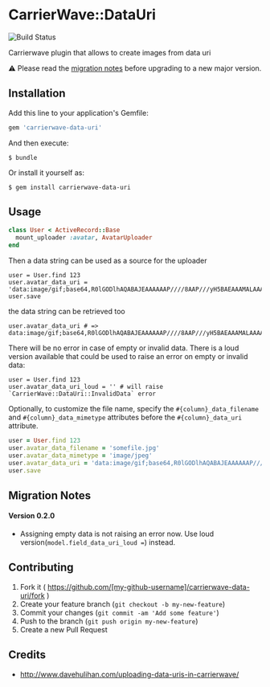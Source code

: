 # CarrierWave::DataUri

![Build Status](https://github.com/timfjord/carrierwave-data-uri/actions/workflows/test.yml/badge.svg)

Carrierwave plugin that allows to create images from data uri

:warning: Please read the [migration notes](#migration-notes) before upgrading to a new major version.

## Installation

Add this line to your application's Gemfile:

```ruby
gem 'carrierwave-data-uri'
```

And then execute:

    $ bundle

Or install it yourself as:

    $ gem install carrierwave-data-uri

## Usage

```ruby
class User < ActiveRecord::Base
  mount_uploader :avatar, AvatarUploader
end
```

Then a data string can be used as a source for the uploader

```
user = User.find 123
user.avatar_data_uri = 'data:image/gif;base64,R0lGODlhAQABAJEAAAAAAP////8AAP///yH5BAEAAAMALAAAAAABAAEAAAICVAEAOw=='
user.save
```

the data string can be retrieved too

```
user.avatar_data_uri # => data:image/gif;base64,R0lGODlhAQABAJEAAAAAAP////8AAP///yH5BAEAAAMALAAAAAABAAEAAAICVAEAOw==
```

There will be no error in case of empty or invalid data.
There is a loud version available that could be used to raise an error on empty or invalid data:

```
user = User.find 123
user.avatar_data_uri_loud = '' # will raise `CarrierWave::DataUri::InvalidData` error
```

Optionally, to customize the file name, specify the `#{column}_data_filename` and `#{column}_data_mimetype` attributes before the `#{column}_data_uri` attribute.

```ruby
user = User.find 123
user.avatar_data_filename = 'somefile.jpg'
user.avatar_data_mimetype = 'image/jpeg'
user.avatar_data_uri = 'data:image/gif;base64,R0lGODlhAQABAJEAAAAAAP////8AAP///yH5BAEAAAMALAAAAAABAAEAAAICVAEAOw=='
user.save
```

## Migration Notes

#### Version 0.2.0

- Assigning empty data is not raising an error now. Use loud version(`model.field_data_uri_loud =`) instead.

## Contributing

1. Fork it ( https://github.com/[my-github-username]/carrierwave-data-uri/fork )
2. Create your feature branch (`git checkout -b my-new-feature`)
3. Commit your changes (`git commit -am 'Add some feature'`)
4. Push to the branch (`git push origin my-new-feature`)
5. Create a new Pull Request

## Credits

* http://www.davehulihan.com/uploading-data-uris-in-carrierwave/
